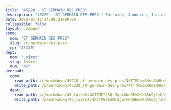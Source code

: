 ```yaml
---
title: "45220 - ST GERMAIN DES PRES"
description: "45220 - ST GERMAIN DES PRES | Entraide, Annonces, Initiatives"
date: 2020-01-11T14:09:21+09:00
collapsible: false
layout: commune
comm:
  nom: "ST GERMAIN DES PRES"
  slug: st-germain-des-pres
  cp: "45220"
dept:
  nom: "Loiret"
  slug: loiret
  num: "45"
peerpad:
  comm:
    read_path: /r/markdown/45220_st-germain-des-pres/4XTTMDcmRUmsB46Hx8zi27BiUvaMeGVuxP17M7iCJUAj8Crcz
    write_path: /w/markdown/45220_st-germain-des-pres/4XTTMDcmRUmsB46Hx8zi27BiUvaMeGVuxP17M7iCJUAj8Crcz-K3TgUZKJdtUp1Q29jAvvAvN1LbS3LcHedtKg9YjSTeAmVWnRcxy18w6hgoqKPg91PcV1qeVdjNFt4ERitTrxBssG1p5KDkff4echkJPNV17kjGGmSEuphd889hKC1zoizgosevXC
  dept:
    read_path: /r/markdown/45_loiret/4XTTME2kSQrSgerkNd6EmDKdA5o9jfzUG2SAG8C2qVYb3YXN4
    write_path: /w/markdown/45_loiret/4XTTME2kSQrSgerkNd6EmDKdA5o9jfzUG2SAG8C2qVYb3YXN4-K3TgULpEDoP6p5UphGUnEGQQDb2AQTj81Z2trE1ZVsdtBZSXUbkVLE9oEias3DdMz5vmgxRH8ErfnuyVj2VYfJxxhBMoq5ZxQCDrb2jTVFkww5uEThgDKwT8pF9LfJGTpqNraKjJ
---
```


